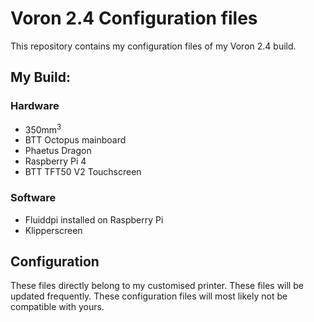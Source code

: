 # Voron 2.4 Configuration files

This repository contains my configuration files of my Voron 2.4 build.

## My Build:

### Hardware

* 350mm<sup>3</sup>
* BTT Octopus mainboard
* Phaetus Dragon
* Raspberry Pi 4
* BTT TFT50 V2 Touchscreen

### Software

* Fluiddpi installed on Raspberry Pi
* Klipperscreen

## Configuration

These files directly belong to my customised printer. These files will be updated frequently. These configuration files will most likely not be compatible with yours.
